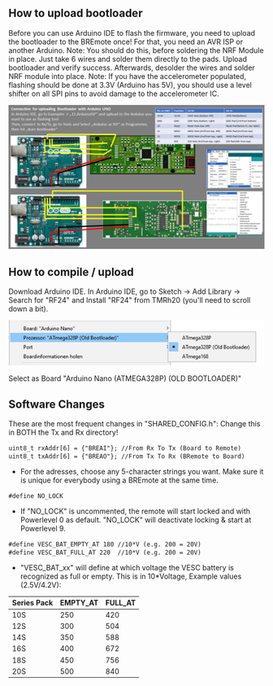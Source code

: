 ## How to upload bootloader
Before you can use Arduino IDE to flash the firmware, you need to upload the bootloader to the BREmote once!
For that, you need an AVR ISP or another Arduino.
Note: You should do this, before soldering the NRF Module in place. Just take 6 wires and solder them directly to the pads. Upload bootloader and verify success. Afterwards, desolder the wires and solder NRF module into place.
Note: If you have the accelerometer populated, flashing should be done at 3.3V (Arduino has 5V), you should use a level shifter on all SPI pins to avoid damage to the accelerometer IC.

![ISP](ISPConnection.png)

## How to compile / upload

Download Arduino IDE.
In Arduino IDE, go to Sketch -> Add Library -> Search for "RF24" and Install "RF24" from TMRh20 (you'll need to scroll down a bit).

![Board](BoardSelection.png)

Select as Board "Arduino Nano (ATMEGA328P) (OLD BOOTLOADER)"

## Software Changes
These are the most frequent changes in "SHARED_CONFIG.h":
Change this in BOTH the Tx and Rx directory!
```
uint8_t rxAddr[6] = {"BREAI"}; //From Rx To Tx (Board to Remote)
uint8_t txAddr[6] = {"BREAO"}; //From Tx To Rx (BRemote to Board)
```
* For the adresses, choose any 5-character strings you want. Make sure it is unique for everybody using a BREmote at the same time.
```
#define NO_LOCK
```
* If "NO_LOCK" is uncommented, the remote will start locked and with Powerlevel 0 as default. "NO_LOCK" will deactivate locking & start at Powerlevel 9.
```
#define VESC_BAT_EMPTY_AT 180 //10*V (e.g. 200 = 20V)
#define VESC_BAT_FULL_AT 220  //10*V (e.g. 200 = 20V)
```
* "VESC_BAT_xx" will define at which voltage the VESC battery is recognized as full or empty.
This is in 10*Voltage, Example values (2.5V/4.2V):

| Series Pack | EMPTY_AT | FULL_AT |
| --- | --- | --- |
| 10S | 250 | 420 |
| 12S | 300 | 504 |
| 14S | 350 | 588 |
| 16S | 400 | 672 |
| 18S | 450 | 756 |
| 20S | 500 | 840 |